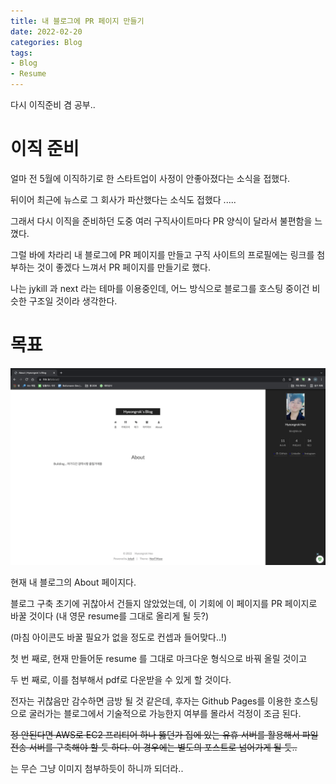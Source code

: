 ```yaml
---
title: 내 블로그에 PR 페이지 만들기
date: 2022-02-20
categories: Blog
tags:
- Blog
- Resume
---
```


다시 이직준비 겸 공부..

# 이직 준비

얼마 전 5월에 이직하기로 한 스타트업이 사정이 안좋아졌다는 소식을 접했다.

뒤이어 최근에 뉴스로 그 회사가 파산했다는 소식도 접했다 .....

그래서 다시 이직을 준비하던 도중 여러 구직사이트마다 PR 양식이 달라서 불편함을 느꼈다.

그럴 바에 차라리 내 블로그에 PR 페이지를 만들고 구직 사이트의 프로필에는 링크를 첨부하는 것이 좋겠다 느껴서 PR 페이지를 만들기로 했다.

나는 jykill 과 next 라는 테마를 이용중인데, 어느 방식으로 블로그를 호스팅 중이건 비슷한 구조일 것이라 생각한다.

# 목표

![image_1](/post_images/2022-01-20-1.png)

현재 내 블로그의 About 페이지다.

블로그 구축 초기에 귀찮아서 건들지 않았었는데, 이 기회에 이 페이지를 PR 페이지로 바꿀 것이다 (내 영문 resume를 그대로 올리게 될 듯?)

(마침 아이콘도 바꿀 필요가 없을 정도로 컨셉과 들어맞다..!)

첫 번 째로, 현재 만들어둔 resume 를 그대로 마크다운 형식으로 바꿔 올릴 것이고

두 번 째로, 이를 첨부해서 pdf로 다운받을 수 있게 할 것이다.

전자는 귀찮음만 감수하면 금방 될 것 같은데, 후자는 Github Pages를 이용한 호스팅으로 굴러가는 블로그에서 기술적으로 가능한지 여부를 몰라서 걱정이 조금 된다.

~~정 안된다면 AWS로 EC2 프리티어 하나 뚫던가 집에 있는 유휴 서버를 활용해서 파일 전송 서버를 구축해야 할 듯 하다. 이 경우에는 별도의 포스트로 넘어가게 될 듯..~~

는 무슨 그냥 이미지 첨부하듯이 하니까 되더라..
